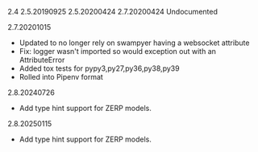 2.4
2.5.20190925
2.5.20200424
2.7.20200424
  Undocumented

2.7.20201015
  - Updated to no longer rely on swampyer having a websocket attribute
  - Fix: logger wasn't imported so would exception out with an AttributeError
  - Added tox tests for pypy3,py27,py36,py38,py39
  - Rolled into Pipenv format

2.8.20240726
  - Add type hint support for ZERP models.

2.8.20250115
  - Add type hint support for ZERP models.
